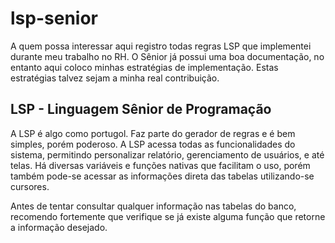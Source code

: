 # lsp-senior

A quem possa interessar aqui registro todas regras LSP que implementei durante meu trabalho no RH.
O Sênior já possui uma boa documentação, no entanto aqui coloco minhas estratégias de implementação.
Estas estratégias talvez sejam a minha real contribuição.

## LSP - Linguagem Sênior de Programação
A LSP é algo como portugol. Faz parte do gerador de regras e é bem simples, porém poderoso. A LSP acessa todas as funcionalidades do sistema, permitindo personalizar relatório, gerenciamento de usuários, e até telas.
Há diversas variáveis e funções nativas que facilitam o uso, porém também pode-se acessar as informações direta das tabelas utilizando-se cursores.

Antes de tentar consultar qualquer informação nas tabelas do banco, recomendo fortemente que verifique se já existe alguma função que retorne a informação desejado.
